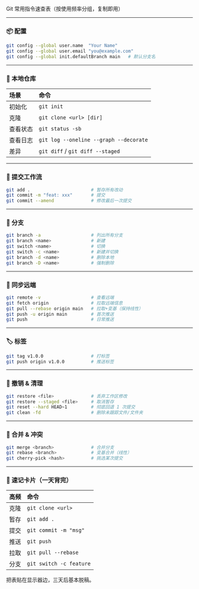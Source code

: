 Git 常用指令速查表（按使用频率分组，复制即用）

---

### 📦 配置

```bash
git config --global user.name  "Your Name"
git config --global user.email "you@example.com"
git config --global init.defaultBranch main   # 默认分支名
```

---

### 🌱 本地仓库

|场景|命令|
|:--|:--|
|初始化|`git init`|
|克隆|`git clone <url> [dir]`|
|查看状态|`git status -sb`|
|查看日志|`git log --oneline --graph --decorate`|
|差异|`git diff` / `git diff --staged`|

---

### 📝 提交工作流

```bash
git add .                       # 暂存所有改动
git commit -m "feat: xxx"       # 提交
git commit --amend              # 修改最后一次提交
```

---

### 🌿 分支

```bash
git branch -a                   # 列出所有分支
git branch <name>               # 新建
git switch <name>               # 切换
git switch -c <name>            # 新建并切换
git branch -d <name>            # 删除本地
git branch -D <name>            # 强制删除
```

---

### 🔄 同步远端

```bash
git remote -v                   # 查看远端
git fetch origin                # 拉取远端信息
git pull --rebase origin main   # 拉取+变基（保持线性）
git push -u origin main         # 首次推送
git push                        # 日常推送
```

---

### 🏷️ 标签

```bash
git tag v1.0.0                  # 打标签
git push origin v1.0.0          # 推送标签
```

---

### 🧹 撤销 & 清理

```bash
git restore <file>              # 丢弃工作区修改
git restore --staged <file>     # 取消暂存
git reset --hard HEAD~1         # 彻底回退 1 次提交
git clean -fd                   # 删除未跟踪文件/文件夹
```

---

### 🧩 合并 & 冲突

```bash
git merge <branch>              # 合并分支
git rebase <branch>             # 变基合并（线性）
git cherry-pick <hash>          # 挑选某次提交
```

---

### 🎒 速记卡片（一天背完）

| 高频  | 命令                      |
| :-- | :---------------------- |
| 克隆  | `git clone <url>`       |
| 暂存  | `git add .`             |
| 提交  | `git commit -m "msg"`   |
| 推送  | `git push`              |
| 拉取  | `git pull --rebase`     |
| 分支  | `git switch -c feature` |

把表贴在显示器边，三天后基本脱稿。